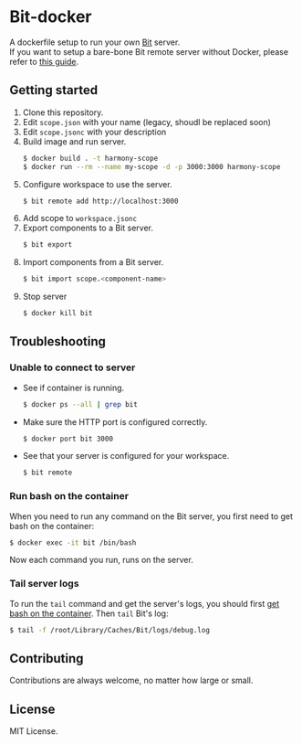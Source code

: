 # Bit-docker

A dockerfile setup to run your own [Bit](https://www.github.com/teambit/bit) server.  
If you want to setup a bare-bone Bit remote server without Docker, please refer to [this guide](https://docs.bit.dev/docs/bit-server).

## Getting started

1. Clone this repository.  
1. Edit `scope.json` with your name (legacy, shoudl be replaced soon)
1. Edit `scope.jsonc` with your description
1. Build image and run server.  
    ```sh
    $ docker build . -t harmony-scope
    $ docker run --rm --name my-scope -d -p 3000:3000 harmony-scope
    ```
1. Configure workspace to use the server.  
    ```sh
    $ bit remote add http://localhost:3000
    ```
1. Add scope to `workspace.jsonc`
1. Export components to a Bit server.  
    ```sh
    $ bit export
    ```
1. Import components from a Bit server.  
    ```sh
    $ bit import scope.<component-name>
    ````
1. Stop server  
    ```sh
    $ docker kill bit
    ```

## Troubleshooting

### Unable to connect to server

- See if container is running.  
    ```sh
    $ docker ps --all | grep bit
    ```
- Make sure the HTTP port is configured correctly.  
    ```sh
    $ docker port bit 3000
    ```
- See that your server is configured for your workspace.  
    ```sh
    $ bit remote
    ```

### Run bash on the container

When you need to run any command on the Bit server, you first need to get bash on the container:

```sh
$ docker exec -it bit /bin/bash
```

Now each command you run, runs on the server.

### Tail server logs

To run the `tail` command and get the server's logs, you should first [get bash on the container](#run-bash-on-the-container). Then `tail` Bit's log:

```sh
$ tail -f /root/Library/Caches/Bit/logs/debug.log
```

## Contributing

Contributions are always welcome, no matter how large or small.

## License

MIT License.
